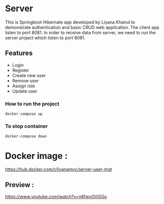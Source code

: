 # Server
This is Springboot Hibernate app developed by Liyana Khairul to demonstrate authentication and basic CRUD web application. The client app listen to port 8081. In order to receive data from server, we need to run the server project which listen to port 8081.

## Features
- Login
- Register
- Create new user
- Remove user
- Assign role
- Update user

### How to run the project 
```
docker-compose up
```
### To stop container
```
docker-compose down
```
# Docker image : 
https://hub.docker.com/r/liyanamyc/server-user-mgt
## Preview :
https://www.youtube.com/watch?v=n6fwyGVi5Go
